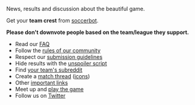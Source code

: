 News, results and discussion about the beautiful game.

[](//#redditch) Get your **team crest** from [soccerbot](/r/soccerbot/new/?sort=new).

**Please don't downvote people based on the team/league they support.**

* Read our [FAQ](/r/soccer/wiki/index)
* Follow the [rules of our community](/r/soccer/wiki/communityrules)
* Respect our [submission guidelines](/r/soccer/wiki/submissionguidelines)
* Hide results with the [unspoiler script](http://userscripts.org/scripts/show/75108)
* Find [your team's subreddit](/r/soccer/wiki/relatedsubreddits)
* Create a [match thread](/r/soccer/wiki/matchthreads) ([icons](/rerge))
* Other [important links](/r/soccer/wiki/index#wiki_important_links)
* Meet up and [play the game](/r/pickupsoccer)
* Follow us on [Twitter](http://twitter.com/redditsoccer)
